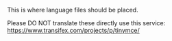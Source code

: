 This is where language files should be placed.


Please DO NOT translate these directly use this service: 
https://www.transifex.com/projects/p/tinymce/
